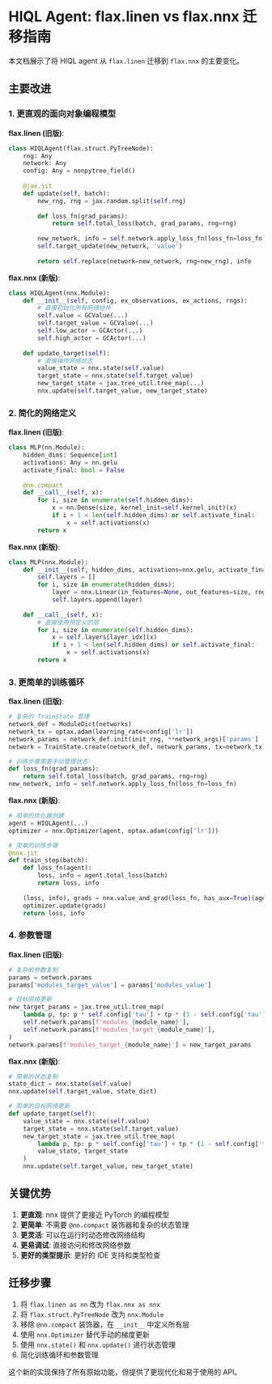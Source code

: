 # HIQL Agent: flax.linen vs flax.nnx 迁移指南

本文档展示了将 HIQL agent 从 `flax.linen` 迁移到 `flax.nnx` 的主要变化。

## 主要改进

### 1. 更直观的面向对象编程模型

**flax.linen (旧版)**:
```python
class HIQLAgent(flax.struct.PyTreeNode):
    rng: Any
    network: Any
    config: Any = nonpytree_field()
    
    @jax.jit
    def update(self, batch):
        new_rng, rng = jax.random.split(self.rng)
        
        def loss_fn(grad_params):
            return self.total_loss(batch, grad_params, rng=rng)
        
        new_network, info = self.network.apply_loss_fn(loss_fn=loss_fn)
        self.target_update(new_network, 'value')
        
        return self.replace(network=new_network, rng=new_rng), info
```

**flax.nnx (新版)**:
```python
class HIQLAgent(nnx.Module):
    def __init__(self, config, ex_observations, ex_actions, rngs):
        # 直接初始化所有网络组件
        self.value = GCValue(...)
        self.target_value = GCValue(...)
        self.low_actor = GCActor(...)
        self.high_actor = GCActor(...)
    
    def update_target(self):
        # 直接操作网络状态
        value_state = nnx.state(self.value)
        target_state = nnx.state(self.target_value)
        new_target_state = jax.tree_util.tree_map(...)
        nnx.update(self.target_value, new_target_state)
```

### 2. 简化的网络定义

**flax.linen (旧版)**:
```python
class MLP(nn.Module):
    hidden_dims: Sequence[int]
    activations: Any = nn.gelu
    activate_final: bool = False
    
    @nn.compact
    def __call__(self, x):
        for i, size in enumerate(self.hidden_dims):
            x = nn.Dense(size, kernel_init=self.kernel_init)(x)
            if i + 1 < len(self.hidden_dims) or self.activate_final:
                x = self.activations(x)
        return x
```

**flax.nnx (新版)**:
```python
class MLP(nnx.Module):
    def __init__(self, hidden_dims, activations=nnx.gelu, activate_final=False, ...):
        self.layers = []
        for i, size in enumerate(hidden_dims):
            layer = nnx.Linear(in_features=None, out_features=size, rngs=rngs)
            self.layers.append(layer)
    
    def __call__(self, x):
        # 直接使用预定义的层
        for i, size in enumerate(self.hidden_dims):
            x = self.layers[layer_idx](x)
            if i + 1 < len(self.hidden_dims) or self.activate_final:
                x = self.activations(x)
        return x
```

### 3. 更简单的训练循环

**flax.linen (旧版)**:
```python
# 复杂的 TrainState 管理
network_def = ModuleDict(networks)
network_tx = optax.adam(learning_rate=config['lr'])
network_params = network_def.init(init_rng, **network_args)['params']
network = TrainState.create(network_def, network_params, tx=network_tx)

# 训练步骤需要手动管理状态
def loss_fn(grad_params):
    return self.total_loss(batch, grad_params, rng=rng)
new_network, info = self.network.apply_loss_fn(loss_fn=loss_fn)
```

**flax.nnx (新版)**:
```python
# 简单的优化器创建
agent = HIQLAgent(...)
optimizer = nnx.Optimizer(agent, optax.adam(config['lr']))

# 简单的训练步骤
@nnx.jit
def train_step(batch):
    def loss_fn(agent):
        loss, info = agent.total_loss(batch)
        return loss, info
    
    (loss, info), grads = nnx.value_and_grad(loss_fn, has_aux=True)(agent)
    optimizer.update(grads)
    return loss, info
```

### 4. 参数管理

**flax.linen (旧版)**:
```python
# 复杂的参数复制
params = network.params
params['modules_target_value'] = params['modules_value']

# 目标网络更新
new_target_params = jax.tree_util.tree_map(
    lambda p, tp: p * self.config['tau'] + tp * (1 - self.config['tau']),
    self.network.params[f'modules_{module_name}'],
    self.network.params[f'modules_target_{module_name}'],
)
network.params[f'modules_target_{module_name}'] = new_target_params
```

**flax.nnx (新版)**:
```python
# 简单的状态复制
state_dict = nnx.state(self.value)
nnx.update(self.target_value, state_dict)

# 简单的目标网络更新
def update_target(self):
    value_state = nnx.state(self.value)
    target_state = nnx.state(self.target_value)
    new_target_state = jax.tree_util.tree_map(
        lambda p, tp: p * self.config['tau'] + tp * (1 - self.config['tau']),
        value_state, target_state
    )
    nnx.update(self.target_value, new_target_state)
```

## 关键优势

1. **更直观**: nnx 提供了更接近 PyTorch 的编程模型
2. **更简单**: 不需要 `@nn.compact` 装饰器和复杂的状态管理
3. **更灵活**: 可以在运行时动态修改网络结构
4. **更易调试**: 直接访问和修改网络参数
5. **更好的类型提示**: 更好的 IDE 支持和类型检查

## 迁移步骤

1. 将 `flax.linen as nn` 改为 `flax.nnx as nnx`
2. 将 `flax.struct.PyTreeNode` 改为 `nnx.Module`
3. 移除 `@nn.compact` 装饰器，在 `__init__` 中定义所有层
4. 使用 `nnx.Optimizer` 替代手动的梯度更新
5. 使用 `nnx.state()` 和 `nnx.update()` 进行状态管理
6. 简化训练循环和参数管理

这个新的实现保持了所有原始功能，但提供了更现代化和易于使用的 API。
